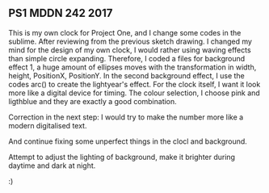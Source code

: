 ## PS1 MDDN 242 2017


This is my own clock for Project One, and I change some codes in the sublime. After reviewing from the previous sketch drawing. I changed my mind for the design of my own clock, I would rather using waving effects than simple circle expanding. Therefore, I coded a files for background effect 1, a huge amount of ellipses moves with the transformation in width, height, PositionX, PositionY. In the second background effect, I use the codes arc() to create the lightyear's effect. For the clock itself, I want it look more like a digital device for timing. The colour selection, I choose pink and ligthblue and they are exactly a good combination. 

Correction in the next step:
I would try to make the number more like a modern digitalised text. 

And continue fixing some unperfect things in the clocl and background.

Attempt to adjust the lighting of background, make it brighter during daytime and dark at night.

:)


